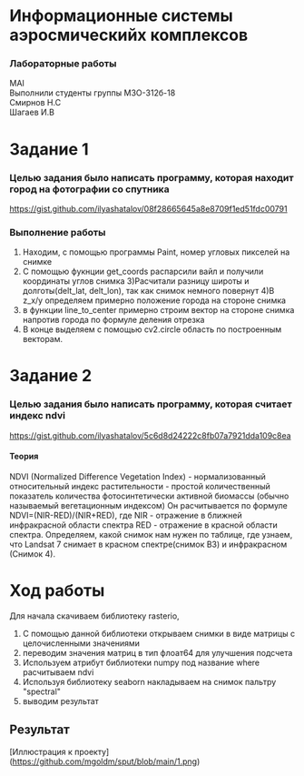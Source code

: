 # Информационные системы аэросмическийх комплексов
### Лабораторные работы
MAI <br>
Выполнили студенты группы М3О-312б-18<br>
Смирнов Н.С <br>
Шагаев И.В <br>

# Задание 1
### Целью задания было написать программу, которая находит город на фотографии со спутника
https://gist.github.com/ilyashatalov/08f28665645a8e8709f1ed51fdc00791 <br>
### Выполнение работы
1) Находим, с помощью программы Paint, номер угловых пикселей  на снимке
2) С помощью фукнции get_coords распарсили вайл и получили координаты углов снимка
3)Расчитали разницу широты и долготы(delt_lat, delt_lon), так как снимок немного повернут
4)В z_x/y определяем примерно положение города на стороне снимка
5) в функции line_to_center примерно строим вектор на стороне снимка напротив города по формуле деления отрезка
6) В конце выделяем с помощью cv2.circle область по построенным векторам.
# Задание 2
### Целью задания было написать программу, которая считает индекс ndvi 
https://gist.github.com/ilyashatalov/5c6d8d24222c8fb07a7921dda109c8ea
#### Теория
NDVI (Normalized Difference Vegetation Index) - нормализованный относительный индекс растительности - простой количественный показатель количества фотосинтетически активной биомассы (обычно называемый вегетационным индексом)
Он расчитывается по формуле NDVI=(NIR-RED)/(NIR+RED), где NIR - отражение в ближней инфракрасной области спектра
RED - отражение в красной области спектра. Определяем, какой снимок нам нужен по таблице, где узнаем, что Landsat 7 снимает в красном спектре(снимок B3) и инфракрасном (Снимок 4).


# Ход работы
Для начала скачиваем библиотеку rasterio, 
1) С помощью данной библиотеки открываем снимки в виде матрицы с целочисленными значениями
2) переводим значения матриц в тип флоат64 для улучшения подсчета
3) Используем атрибут библиотеки numpy под название where расчитываем ndvi
4) Используя библиотеку seaborn накладываем на снимок пальтру "spectral" 
6) выводим результат
## Результат
[Иллюстрация к проекту]<br>(https://github.com/mgoldm/sput/blob/main/1.png) 

